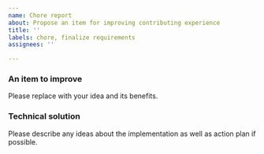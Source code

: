 ```yaml
---
name: Chore report
about: Propose an item for improving contributing experience
title: ''
labels: chore, finalize requirements
assignees: ''

---
```


### An item to improve
Please replace with your idea and its benefits.

### Technical solution
Please describe any ideas about the implementation as well as action plan if possible.
